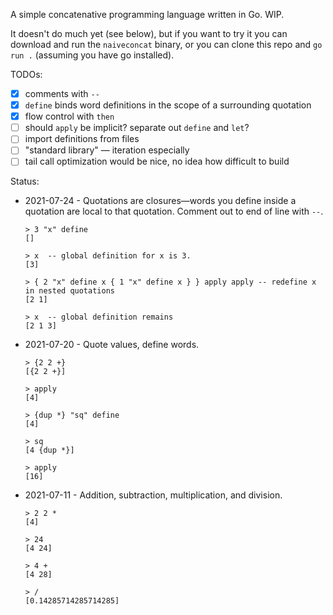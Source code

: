 A simple concatenative programming language written in Go.
WIP.

It doesn't do much yet (see below), but if you want to try it you can download and run the `naiveconcat` binary, or you can clone this repo and `go run .` (assuming you have go installed).

TODOs:
- [x] comments with `--`
- [x] `define` binds word definitions in the scope of a surrounding quotation
- [x] flow control with `then`
- [ ] should `apply` be implicit? separate out `define` and `let`?
- [ ] import definitions from files
- [ ] "standard library" — iteration especially
- [ ] tail call optimization would be nice, no idea how difficult to build

Status:
- 2021-07-24 - Quotations are closures—words you define inside a quotation are local to that quotation. Comment out to end of line with `--`.
  ```
  > 3 "x" define
  []
  
  > x  -- global definition for x is 3.
  [3]
  
  > { 2 "x" define x { 1 "x" define x } } apply apply -- redefine x in nested quotations
  [2 1]
  
  > x  -- global definition remains
  [2 1 3]
  ```


- 2021-07-20 - Quote values, define words.
  ```
  > {2 2 +}
  [{2 2 +}]
  
  > apply
  [4]
  
  > {dup *} "sq" define
  [4]
  
  > sq
  [4 {dup *}]
  
  > apply
  [16]
  ```
- 2021-07-11 - Addition, subtraction, multiplication, and division.
  ```
  > 2 2 *
  [4]
  
  > 24
  [4 24]
  
  > 4 +
  [4 28]
  
  > /
  [0.14285714285714285] 
  ```
